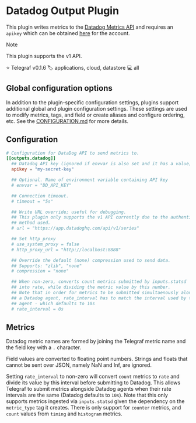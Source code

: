# Datadog Output Plugin

This plugin writes metrics to the [Datadog Metrics API][metrics] and requires an
`apikey` which can be obtained [here][apikey] for the account.
> [!NOTE]
> This plugin supports the v1 API.

⭐ Telegraf v0.1.6
🏷️ applications, cloud, datastore
💻 all

## Global configuration options <!-- @/docs/includes/plugin_config.md -->

In addition to the plugin-specific configuration settings, plugins support
additional global and plugin configuration settings. These settings are used to
modify metrics, tags, and field or create aliases and configure ordering, etc.
See the [CONFIGURATION.md][CONFIGURATION.md] for more details.

[CONFIGURATION.md]: ../../../docs/CONFIGURATION.md#plugins

## Configuration

```toml @sample.conf
# Configuration for DataDog API to send metrics to.
[[outputs.datadog]]
  ## Datadog API key (ignored if envvar is also set and it has a value)
  apikey = "my-secret-key"

  ## Optional. Name of environment variable containing API key
  # envvar = "DD_API_KEY"

  ## Connection timeout.
  # timeout = "5s"

  ## Write URL override; useful for debugging.
  ## This plugin only supports the v1 API currently due to the authentication
  ## method used.
  # url = "https://app.datadoghq.com/api/v1/series"

  ## Set http_proxy
  # use_system_proxy = false
  # http_proxy_url = "http://localhost:8888"

  ## Override the default (none) compression used to send data.
  ## Supports: "zlib", "none"
  # compression = "none"

  ## When non-zero, converts count metrics submitted by inputs.statsd
  ## into rate, while dividing the metric value by this number.
  ## Note that in order for metrics to be submitted simultaenously alongside
  ## a Datadog agent, rate_interval has to match the interval used by the
  ## agent - which defaults to 10s
  # rate_interval = 0s
```

## Metrics

Datadog metric names are formed by joining the Telegraf metric name and the
field key with a `.` character.

Field values are converted to floating point numbers.  Strings and floats that
cannot be sent over JSON, namely NaN and Inf, are ignored.

Setting `rate_interval` to non-zero will convert `count` metrics to `rate`
and divide its value by this interval before submitting to Datadog.
This allows Telegraf to submit metrics alongside Datadog agents when their rate
intervals are the same (Datadog defaults to `10s`).
Note that this only supports metrics ingested via `inputs.statsd` given
the dependency on the `metric_type` tag it creates. There is only support for
`counter` metrics, and `count` values from `timing` and `histogram` metrics.

[metrics]: https://docs.datadoghq.com/api/v1/metrics/#submit-metrics
[apikey]: https://app.datadoghq.com/account/settings#api
